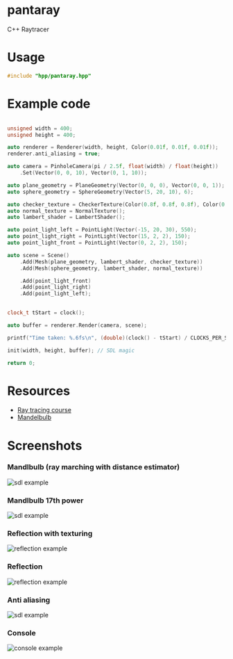 # pantaray
C++ Raytracer

# Usage
```cpp
#include "hpp/pantaray.hpp"
```

# Example code

```cpp

unsigned width = 400;
unsigned height = 400;

auto renderer = Renderer(width, height, Color(0.01f, 0.01f, 0.01f));
renderer.anti_aliasing = true;

auto camera = PinholeCamera(pi / 2.5f, float(width) / float(height))
    .Set(Vector(0, 0, 10), Vector(0, 1, 10));

auto plane_geometry = PlaneGeometry(Vector(0, 0, 0), Vector(0, 0, 1));
auto sphere_geometry = SphereGeometry(Vector(5, 20, 10), 6);

auto checker_texture = CheckerTexture(Color(0.8f, 0.8f, 0.8f), Color(0.1f, 0.1f, 0.1f));
auto normal_texture = NormalTexture();
auto lambert_shader = LambertShader();

auto point_light_left = PointLight(Vector(-15, 20, 30), 550);
auto point_light_right = PointLight(Vector(15, 2, 2), 150);
auto point_light_front = PointLight(Vector(0, 2, 2), 150);

auto scene = Scene()
    .Add(Mesh(plane_geometry, lambert_shader, checker_texture))
    .Add(Mesh(sphere_geometry, lambert_shader, normal_texture))

    .Add(point_light_front)
    .Add(point_light_right)
    .Add(point_light_left);

    
clock_t tStart = clock();

auto buffer = renderer.Render(camera, scene);

printf("Time taken: %.6fs\n", (double)(clock() - tStart) / CLOCKS_PER_SEC);

init(width, height, buffer); // SDL magic

return 0;

```

# Resources
 - [Ray tracing course](http://raytracing-bg.net)
 - [Mandelbulb](http://blog.hvidtfeldts.net)


# Screenshots

### Mandlbulb (ray marching with distance estimator)
![sdl example](assets/example_ray_marching_mandelbulb.png)

### Mandlbulb 17th power
![sdl example](assets/example_ray_marching_mandelbulb_17th_power.png)

### Reflection with texturing
![reflection example](assets/example_anti_reflection_and_texturing.png)

### Reflection
![reflection example](assets/sdl_example_reflection.png)

### Anti aliasing
![sdl example](assets/sdl_example_anti_aliasing.png)

### Console
![console example](assets/console_example.png)
